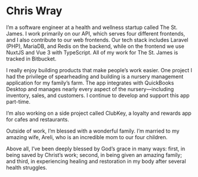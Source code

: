 # Chris Wray

I’m a software engineer at a health and wellness startup called The St. James. I work primarily on our API, which serves four different frontends, and I also contribute to our web frontends. Our tech stack includes Laravel (PHP), MariaDB, and Redis on the backend, while on the frontend we use NuxtJS and Vue 3 with TypeScript. All of my work for The St. James is tracked in Bitbucket.

I really enjoy building products that make people’s work easier. One project I had the privilege of spearheading and building is a nursery management application for my family’s farm. The app integrates with QuickBooks Desktop and manages nearly every aspect of the nursery—including inventory, sales, and customers. I continue to develop and support this app part-time.

I’m also working on a side project called ClubKey, a loyalty and rewards app for cafes and restaurants.

Outside of work, I’m blessed with a wonderful family. I’m married to my amazing wife, Areli, who is an incredible mom to our four children.

Above all, I’ve been deeply blessed by God’s grace in many ways: first, in being saved by Christ’s work; second, in being given an amazing family; and third, in experiencing healing and restoration in my body after several health struggles.
